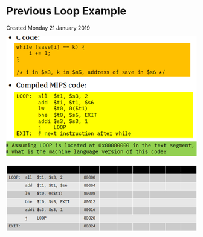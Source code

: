 # Previous Loop Example
Created Monday 21 January 2019

![](./Previous_Loop_Example/pasted_image.png)

![](./Previous_Loop_Example/pasted_image001.png)

